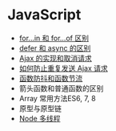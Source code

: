 # JavaScript

- [for...in 和 for...of 区别](./Docs/forInOf.md)
- [defer 和 async 的区别](./Docs/deferAsync.md)
- [Ajax 的实现和取消请求](./Docs/Ajax.md)
- [如何防止重复发送 Ajax 请求](./Docs/preventRepeatAjax.md)
- [函数防抖和函数节流](./Docs/debounceAndThrottle.md.md)
- 箭头函数和普通函数的区别
- Array 常用方法ES6, 7, 8
- 原型与原型链
- [Node 多线程](./Docs/NodeMutiThread.md)
